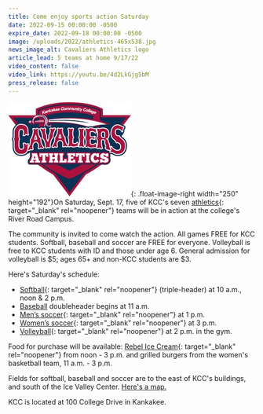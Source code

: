 ```yaml
---
title: Come enjoy sports action Saturday
date: 2022-09-15 00:00:00 -0500
expire_date: 2022-09-18 00:00:00 -0500
image: /uploads/2022/athletics-465x538.jpg
news_image_alt: Cavaliers Athletics logo
article_lead: 5 teams at home 9/17/22
video_content: false
video_link: https://youtu.be/4d2LkGjg5bM
press_release: false
---
```

![](/uploads/2022/cavaliers-250.jpg){: .float-image-right width="250" height="192"}On Saturday, Sept. 17, five of KCC's seven [athletics](https://athletics.kcc.edu/){: target="_blank" rel="noopener"} teams will be in action at the college's River Road Campus.

The community is invited to come watch the action. All games FREE for KCC students. Softball, baseball and soccer are FREE for everyone. Volleyball is free to KCC students with ID and those under age 6. General admission for volleyball is $5; ages 65+ and non-KCC students are $3.&nbsp;

Here's Saturday's schedule:&nbsp;

* [Softball](https://athletics.kcc.edu/softball/){: target="_blank" rel="noopener"} (triple-header) at 10 a.m., noon & 2 p.m.&nbsp;
* [Baseball](https://athletics.kcc.edu/baseball/) doubleheader begins at 11 a.m.&nbsp;
* [Men’s soccer](https://athletics.kcc.edu/soccer/){: target="_blank" rel="noopener"} at 1 p.m.
* [Women’s soccer](https://athletics.kcc.edu/womens-soccer/){: target="_blank" rel="noopener"} at 3 p.m.&nbsp;
* [Volleyball](https://athletics.kcc.edu/volleyball/){: target="_blank" rel="noopener"} at 2 p.m. in the gym.

Food for purchase will be available: [Rebel Ice Cream](https://rebelcreamery.com/){: target="_blank" rel="noopener"} from noon - 3 p.m. and grilled burgers from the women's basketball team, 11 a.m. - 3 p.m.

Fields for softball, baseball and soccer are to the east of KCC's buildings, and south of the Ice Valley Center. [Here's a map.](https://www.kcc.edu/about/uploads/docs/athletic-field-map.pdf)

KCC is located at 100 College Drive in Kankakee.&nbsp;

&nbsp;